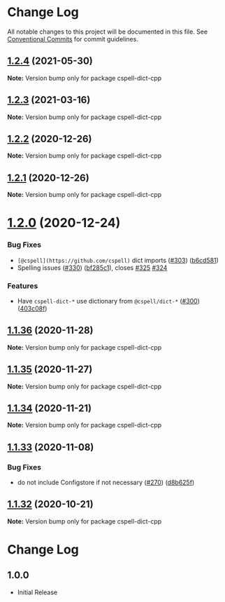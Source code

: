 # Change Log

All notable changes to this project will be documented in this file.
See [Conventional Commits](https://conventionalcommits.org) for commit guidelines.

## [1.2.4](https://github.com/streetsidesoftware/cspell-dicts/compare/cspell-dict-cpp@1.2.3...cspell-dict-cpp@1.2.4) (2021-05-30)

**Note:** Version bump only for package cspell-dict-cpp





## [1.2.3](https://github.com/streetsidesoftware/cspell-dicts/compare/cspell-dict-cpp@1.2.2...cspell-dict-cpp@1.2.3) (2021-03-16)

**Note:** Version bump only for package cspell-dict-cpp





## [1.2.2](https://github.com/streetsidesoftware/cspell-dicts/compare/cspell-dict-cpp@1.2.1...cspell-dict-cpp@1.2.2) (2020-12-26)

**Note:** Version bump only for package cspell-dict-cpp





## [1.2.1](https://github.com/streetsidesoftware/cspell-dicts/compare/cspell-dict-cpp@1.2.0...cspell-dict-cpp@1.2.1) (2020-12-26)

**Note:** Version bump only for package cspell-dict-cpp





# [1.2.0](https://github.com/streetsidesoftware/cspell-dicts/compare/cspell-dict-cpp@1.1.36...cspell-dict-cpp@1.2.0) (2020-12-24)


### Bug Fixes

* `[@cspell](https://github.com/cspell)` dict imports ([#303](https://github.com/streetsidesoftware/cspell-dicts/issues/303)) ([b6cd581](https://github.com/streetsidesoftware/cspell-dicts/commit/b6cd58114caa8752fba69522e6b740a4be74dd6e))
* Spelling issues ([#330](https://github.com/streetsidesoftware/cspell-dicts/issues/330)) ([bf285c1](https://github.com/streetsidesoftware/cspell-dicts/commit/bf285c182e16a5b73b28d3bd6fa5b3db5ac1cac0)), closes [#325](https://github.com/streetsidesoftware/cspell-dicts/issues/325) [#324](https://github.com/streetsidesoftware/cspell-dicts/issues/324)


### Features

* Have `cspell-dict-*` use dictionary from `@cspell/dict-*` ([#300](https://github.com/streetsidesoftware/cspell-dicts/issues/300)) ([403c08f](https://github.com/streetsidesoftware/cspell-dicts/commit/403c08fbd1d11a083f586e591b87ef9a47f71944))





## [1.1.36](https://github.com/streetsidesoftware/cspell-dicts/compare/cspell-dict-cpp@1.1.35...cspell-dict-cpp@1.1.36) (2020-11-28)

**Note:** Version bump only for package cspell-dict-cpp





## [1.1.35](https://github.com/streetsidesoftware/cspell-dicts/compare/cspell-dict-cpp@1.1.34...cspell-dict-cpp@1.1.35) (2020-11-27)

**Note:** Version bump only for package cspell-dict-cpp





## [1.1.34](https://github.com/streetsidesoftware/cspell-dicts/compare/cspell-dict-cpp@1.1.33...cspell-dict-cpp@1.1.34) (2020-11-21)

**Note:** Version bump only for package cspell-dict-cpp

## [1.1.33](https://github.com/streetsidesoftware/cspell-dicts/compare/cspell-dict-cpp@1.1.32...cspell-dict-cpp@1.1.33) (2020-11-08)

### Bug Fixes

- do not include Configstore if not necessary ([#270](https://github.com/streetsidesoftware/cspell-dicts/issues/270)) ([d8b625f](https://github.com/streetsidesoftware/cspell-dicts/commit/d8b625f2f42d5cc6c4a9390216ac1e5037886e44))

## [1.1.32](https://github.com/streetsidesoftware/cspell-dicts/compare/cspell-dict-cpp@1.1.31...cspell-dict-cpp@1.1.32) (2020-10-21)

**Note:** Version bump only for package cspell-dict-cpp

# Change Log

## 1.0.0

- Initial Release
